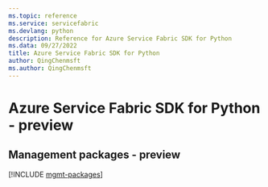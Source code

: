 ```yaml
---
ms.topic: reference
ms.service: servicefabric
ms.devlang: python
description: Reference for Azure Service Fabric SDK for Python
ms.data: 09/27/2022
title: Azure Service Fabric SDK for Python
author: QingChenmsft
ms.author: QingChenmsft
---
```

# Azure Service Fabric SDK for Python - preview

## Management packages - preview
[!INCLUDE [mgmt-packages](service-fabric-mgmt-index.md)]
